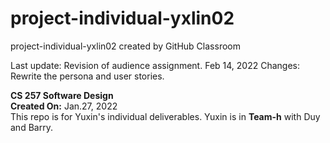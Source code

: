 # project-individual-yxlin02
project-individual-yxlin02 created by GitHub Classroom

Last update: Revision of audience assignment. Feb 14, 2022
Changes: Rewrite the persona and user stories.

**CS 257  Software Design**\
**Created On:** Jan.27, 2022\
This repo is for Yuxin's individual deliverables. Yuxin is in **Team-h** with Duy and Barry.
